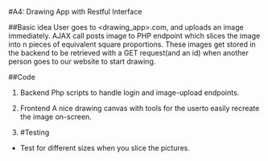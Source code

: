 #A4: Drawing App with Restful Interface

##Basic idea
User goes to <drawing_app>.com, and  uploads an image immediately.
AJAX call posts image to PHP endpoint which slices the image into n pieces of equivalent square proportions. These images get stored in the backend to be retrieved with a GET request(and an id) when another person goes to our website to start drawing.

##Code
1. Backend
 Php scripts to handle login and image-upload endpoints.

2. Frontend
A nice drawing canvas with tools for the userto easily recreate the image on-screen.
3. #Testing
- Test for different sizes when you slice the pictures.
